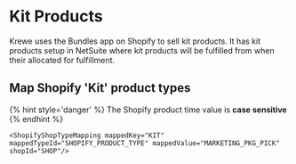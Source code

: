 # Kit Products

Krewe uses the Bundles app on Shopify to sell kit products. It has kit products setup in NetSuite where kit products will be fulfilled from when their allocated for fulfillment.

## Map Shopify 'Kit' product types

{% hint style='danger' %}
The Shopify product time value is **case sensitive**
{% endhint %}

```
<ShopifyShopTypeMapping mappedKey="KIT" mappedTypeId="SHOPIFY_PRODUCT_TYPE" mappedValue="MARKETING_PKG_PICK" shopId="SHOP"/>
```